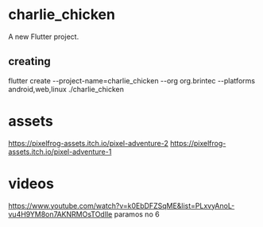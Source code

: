 # charlie_chicken

A new Flutter project.

## creating

 flutter create --project-name=charlie_chicken --org org.brintec --platforms android,web,linux ./charlie_chicken

# assets
https://pixelfrog-assets.itch.io/pixel-adventure-2
https://pixelfrog-assets.itch.io/pixel-adventure-1

# videos
 https://www.youtube.com/watch?v=k0EbDFZSqME&list=PLxvyAnoL-vu4H9YM8on7AKNRMOsTOdIle
paramos no 6